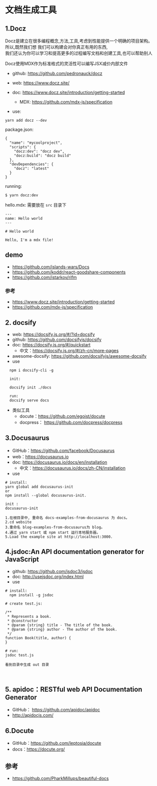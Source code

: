 # 文档生成工具


## 1.Docz 

Docz是建立在很多编程概念,方法,工具,考虑到性能提供一个明确的项目架构。  
所以,既然我们想 我们可以构建会对你真正有用的东西,  
我们还认为你可以学习和提高更多的过程编写文档和创建工具,也可以帮助别人  

Docz使用MDX作为标准格式的灵活性可以编写JSX减价内部文件

- github: https://github.com/pedronauck/docz
- web: https://www.docz.site/
- doc: https://www.docz.site/introduction/getting-started
  - MDX: https://github.com/mdx-js/specification

- use:

`yarn add docz --dev`

package.json:
```
{
  "name": "mycoolproject",
  "scripts": {
    "docz:dev": "docz dev",
    "docz:build": "docz build"
  },
  "devDependencies": {
    "docz": "latest"
  }
}
```

running:

`$ yarn docz:dev`

hello.mdx: 需要放在 `src` 目录下
```
---
name: Hello world
---

# Hello world

Hello, I'm a mdx file!
```

## demo
- https://github.com/islands-wars/Docs
- https://github.com/koddr/react-goodshare-components
- https://github.com/istarkov/rifm

### 参考
- https://www.docz.site/introduction/getting-started
- https://github.com/mdx-js/specification


##  2. docsify
- web: https://docsify.js.org/#/?id=docsify
- github: https://github.com/docsifyjs/docsify
- doc: https://docsify.js.org/#/quickstart
  - 中文：https://docsify.js.org/#/zh-cn/more-pages
- awesome-docsify: https://github.com/docsifyjs/awesome-docsify
- use

```
  npm i docsify-cli -g
  
  init:
  
  docsify init ./docs
  
  run:
  docsify serve docs
```
- 类似工具
  - docute：https://github.com/egoist/docute
  - docpress： https://github.com/docpress/docpress


##  3.Docusaurus
- GitHub：https://github.com/facebook/Docusaurus
- web：https://docusaurus.io
- doc: https://docusaurus.io/docs/en/installation
  - 中文：https://docusaurus.io/docs/zh-CN/installation
- use
```
# install:
yarn global add docusaurus-init 
or
npm install --global docusaurus-init. 

init :
docusaurus-init

1.在根目录中, 重命名 docs-examples-from-docusaurus 为 docs。
2.cd website
3.重命名 blog-examples-from-docusaurus为 blog。
4.通过 yarn start 或 npm start 运行本地服务器。
5.Load the example site at http://localhost:3000. 
```

## 4.jsdoc:An API documentation generator for JavaScript
- github: https://github.com/jsdoc3/jsdoc
- doc: http://usejsdoc.org/index.html
- use
```
# install:
  npm install -g jsdoc

# create test.js:

/**
 * Represents a book.
 * @constructor
 * @param {string} title - The title of the book.
 * @param {string} author - The author of the book.
 */
function Book(title, author) {
}

# run:
jsdoc test.js

看到目录中生成 out 目录



```
## 5. apidoc：RESTful web API Documentation Generator
- GitHub： https://github.com/apidoc/apidoc
- http://apidocjs.com/


## 6.Docute
- GitHub：https://github.com/leptosia/docute
- docs：https://docute.org/


## 参考
- https://github.com/PharkMillups/beautiful-docs
